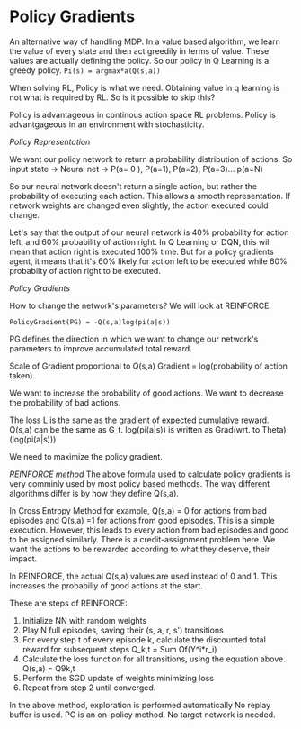 # Policy Gradients

An alternative way of handling MDP.
In a value based algorithm, we learn the value of every state and then act greedily in terms of value. These values are actually defining the policy. So our policy in Q Learning is a greedy policy.
`
Pi(s) = argmax*a(Q(s,a))
`

When solving RL, Policy is what we need. Obtaining value in q learning is not what is required by RL. So is it possible to skip this?

Policy is advantageous in continous action space RL problems.
Policy is advantgageous in an environment with stochasticity.


*Policy Representation*

We want our policy network to return a probability distribution of actions. 
So input state -> Neural net -> P(a= 0 ), P(a=1), P(a=2), P(a=3)... p(a=N) 

So our neural network doesn't return a single action, but rather the probability of executing each action. This allows a smooth representation. If network weights are changed even slightly, the action executed could change. 

Let's say that the output of our neural network is 40% probability for action left, and 60% probability of action right. In Q Learning or DQN, this will mean that action right is executed 100% time. But for a policy gradients agent, it means that it's 60% likely for action left to be executed while 60% probabilty of action right to be executed. 

*Policy Gradients*

How to change the network's parameters?
We will look at REINFORCE.

`PolicyGradient(PG) = -Q(s,a)log(pi(a|s))`

PG defines the direction in which we want to change our network's parameters to improve accumulated total reward. 

Scale of Gradient proportional to Q(s,a)
Gradient = log(probability of action taken).

We want to increase the probability of good actions. 
We want to decrease the probability of bad actions. 

The loss L is the same as the gradient of expected cumulative reward. 
Q(s,a) can be the same as G_t. 
log(pi(a|s)) is written as Grad(wrt. to Theta)(log(pi(a|s)))

We need to maximize the policy gradient. 


*REINFORCE method*
The above formula used to calculate policy gradients is very comminly used by most policy based methods. The way different algorithms differ is by how they define Q(s,a).

In Cross Entropy Method for example, Q(s,a) = 0 for actions from bad episodes and Q(s,a) =1 for actions from good episodes.
This is a simple execution. However, this leads to every action from bad episodes and good to be assigned similarly. There is a credit-assignment problem here. We want the actions to be rewarded according to what they deserve, their impact.

In REINFORCE, the actual Q(s,a) values are used instead of 0 and 1. This increases the probabiliy of good actions at the start.

These are steps of REINFORCE:
1. Initialize NN with random weights
2. Play N full episodes, saving their (s, a, r, s') transitions
3. For every step t of every episode k, calculate the discounted total reward for subsequent steps Q_k,t = Sum Of(Y^i*r_i)
4. Calculate the loss function for all transitions, using the equation above. Q(s,a) = Q9k,t
5. Perform the SGD update of weights minimizing loss
6. Repeat from step 2 until converged.


In the above method, exploration is performed automatically
No replay buffer is used. PG is an on-policy method.
No target network is needed. 










